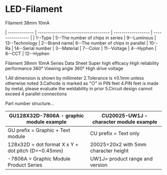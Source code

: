 # LED-Filament

Filament 38mm 10mA

| ------------- | ------------------------------------ | ------------------ | ---------------- |
| 1--Type      | 5--The number of chips in series     | 9--Luminous        | 13--Technology
| 2--Brand name| 6--The number of chips in parallel   | 10--Ra             | 14--Serial number
| 3--Material  | 7--Color                             | 11--Voltage
| 4--Hyphen    | 8--CCT                               | 12--Hyphen


Filament 38mm 10mA Series Data Sheet
Super high efficacy
High reliability performance
360° Viewing angle 360°
High drive voltage

1.All dimension is shown by millimeter
2.Tolerance is ±0.1mm unless otherwise noted
3.Cathode is marked as "○" in PIN feet
4.PIN feet is made by metal, please evaluate the weldability in prior
5.Circuit design cannot exceed 4 parallel connections



Part number structure...

| GU128X32D-7806A - graphic module example | CU20025-UW1J - character module example  |
| ----------------------------- | ------------------------------------------------------------------------------ |
|   GU prefix = Graphic + Text module                        |               CU prefix = Text only|
|  128x32D = dot format X x Y + dot pitch (D=~0.45mm)         |             20025=20x2 with 5mm character height|
| -7806A = Graphic Module Product Series                    |              UW1J= product range and version|

